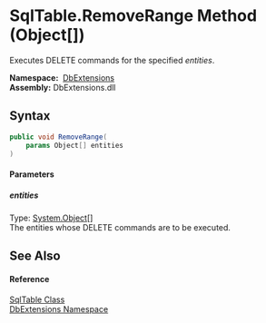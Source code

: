 SqlTable.RemoveRange Method (Object[])
======================================
Executes DELETE commands for the specified *entities*.

  **Namespace:**  [DbExtensions][1]  
  **Assembly:** DbExtensions.dll

Syntax
------

```csharp
public void RemoveRange(
	params Object[] entities
)
```

#### Parameters

##### *entities*
Type: [System.Object][2][]  
The entities whose DELETE commands are to be executed.


See Also
--------

#### Reference
[SqlTable Class][3]  
[DbExtensions Namespace][1]  

[1]: ../README.md
[2]: https://docs.microsoft.com/dotnet/api/system.object
[3]: README.md